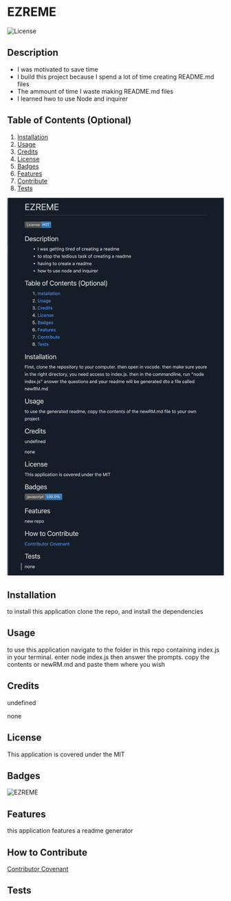 # EZREME
![License](https://img.shields.io/badge/License-MIT-blue.svg)
  
  ## Description
   
  - I was motivated to save time
  - I build this project because I spend a lot of time creating README.md files
  - The ammount of time I waste making README.md files
  - I learned hwo to use Node and inquirer
  
## Table of Contents (Optional)
  
  1. [Installation](#installation)
  2. [Usage](#usage)
  3. [Credits](#credits)
 1. [License](#License)
  4. [Badges](#badges)
  5. [Features](#features)
  6. [Contribute](#contribute)
  7. [Tests](#tests)

  ![Screenshot](./utils/img/reme.png)

## Installation

to install this application clone the repo, and install the dependencies
  
## Usage
  
to use this application navigate to the folder in this repo containing index.js in your terminal. enter node index.js then answer the prompts. copy the contents or newRM.md and paste them where you wish
  
## Credits
  
undefined
  
none

## License

This application is covered under the MIT
   
## Badges
  
![EZREME](https://img.shields.io/github/languages/top/troynj/EZREME)
    
## Features
  
this application features a readme generator
  
## How to Contribute
  
[Contributor Covenant](https://www.contributor-covenant.org/)

## Tests
  
